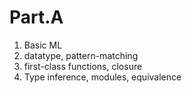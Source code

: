 # Part.A

1. Basic ML
2. datatype, pattern-matching
3. first-class functions, closure
4. Type inference, modules, equivalence
